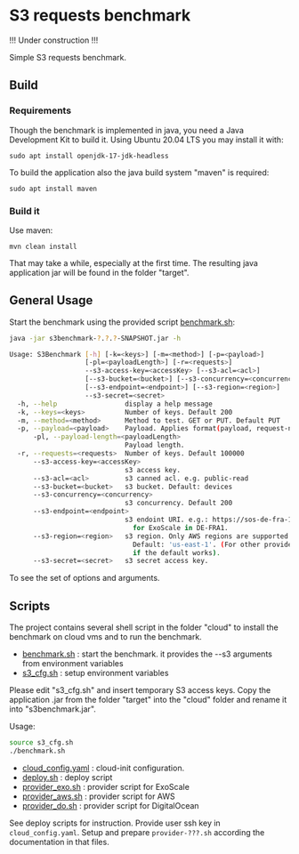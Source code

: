 # S3 requests benchmark

!!! Under construction !!!

Simple S3 requests benchmark.

## Build

### Requirements

Though the benchmark is implemented in java, you need a Java Development Kit to build it.
Using Ubuntu 20.04 LTS you may install it with:

```
sudo apt install openjdk-17-jdk-headless
```

To build the application also the java build system "maven" is required:

```
sudo apt install maven
```

### Build it

Use maven:

```
mvn clean install
```

That may take a while, especially at the first time. The resulting java application jar will be found in the folder "target".

## General Usage

Start the benchmark using the provided script [benchmark.sh](cloud/benchmark.sh):

```sh
java -jar s3benchmark-?.?.?-SNAPSHOT.jar -h

Usage: S3Benchmark [-h] [-k=<keys>] [-m=<method>] [-p=<payload>]
                   [-pl=<payloadLength>] [-r=<requests>]
                   --s3-access-key=<accessKey> [--s3-acl=<acl>]
                   [--s3-bucket=<bucket>] [--s3-concurrency=<concurrency>]
                   [--s3-endpoint=<endpoint>] [--s3-region=<region>]
                   --s3-secret=<secret>
  -h, --help                 display a help message
  -k, --keys=<keys>          Number of keys. Default 200
  -m, --method=<method>      Method to test. GET or PUT. Default PUT
  -p, --payload=<payload>    Payload. Applies format(payload, request-number).
      -pl, --payload-length=<payloadLength>
                             Payload length.
  -r, --requests=<requests>  Number of keys. Default 100000
      --s3-access-key=<accessKey>
                             s3 access key.
      --s3-acl=<acl>         s3 canned acl. e.g. public-read
      --s3-bucket=<bucket>   s3 bucket. Default: devices
      --s3-concurrency=<concurrency>
                             s3 concurrency. Default 200
      --s3-endpoint=<endpoint>
                             s3 endoint URI. e.g.: https://sos-de-fra-1.exo.io
                               for ExoScale in DE-FRA1.
      --s3-region=<region>   s3 region. Only AWS regions are supported.
                               Default: 'us-east-1'. (For other providers, try,
                               if the default works).
      --s3-secret=<secret>   s3 secret access key.
```

To see the set of options and arguments.

## Scripts

The project contains several shell script in the folder "cloud" to install the benchmark on cloud vms and to run the benchmark.

- [benchmark.sh](cloud/benchmark.sh) : start the benchmark. it provides the --s3 arguments from environment variables
- [s3_cfg.sh](cloud/s3_cfg.sh)       : setup environment variables

Please edit "s3_cfg.sh" and insert temporary S3 access keys. Copy the application .jar from the folder "target" into the "cloud" folder and rename it into "s3benchmark.jar".

Usage:

```sh
source s3_cfg.sh
./benchmark.sh
```

- [cloud_config.yaml](cloud/cloud_config.yaml) : cloud-init configuration.
- [deploy.sh](cloud/deploy.sh)         : deploy script
- [provider_exo.sh](cloud/provider_exo.sh)  : provider script for ExoScale
- [provider_aws.sh](cloud/provider_aws.sh)  : provider script for AWS
- [provider_do.sh](cloud/provider_do.sh)  : provider script for DigitalOcean

See deploy scripts for instruction. Provide user ssh key in `cloud_config.yaml`. Setup and prepare `provider-???.sh` according the documentation in that files.
